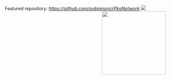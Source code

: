 Featured repository: _https://github.com/oobianom/rPkgNetwork_
<img src="https://coursewhiz.org/shinyappsampleso/hex-nextGenShinyApps.png" width="200" align="right" >
![](https://depends.rpkg.net/assets/rpackagedependency2.gif)
